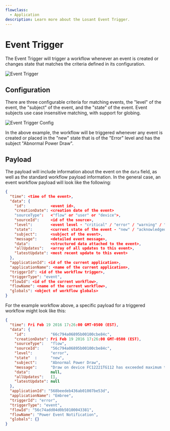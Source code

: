 ```yaml
---
flowclass:
  - Application
description: Learn more about the Losant Event Trigger.
---
```


# Event Trigger

The Event Trigger will trigger a workflow whenever an event is created or changes state that matches the criteria defined in its configuration.

![Event Trigger](/images/workflows/triggers/event-trigger.png "Event Trigger")

## Configuration

There are three configurable criteria for matching events, the "level" of the event, the "subject" of the event, and the "state" of the event. Event subjects use case insensitive matching, with support for globing.

![Event Trigger Config](/images/workflows/triggers/event-trigger-config.png "Event Trigger Config")

In the above example, the workflow will be triggered whenever any event is created or placed in the "new" state that is of the "Error" level and has the subject "Abnormal Power Draw".

## Payload

The payload will include information about the event on the `data` field, as well as the standard workflow payload information. In the general case, an event workflow payload will look like the following:

```json
{
  "time": <time of the event>,
  "data": {
    "id":           <event id>,
    "creationDate": <creation date of the event>
    "sourceType":   <"flow" or "user" or "device">,
    "sourceId":     <id of the source>,
    "level":        <event level - "critical" / "error" / "warning" / "info">,
    "state":        <current state of the event - "new" / "acknowledged" / "resolved">,
    "subject":      <subject of the event>,
    "message":      <detailed event message>,
    "data":         <structured data attached to the event>,
    "allUpdates":   <array of all updates to this event>,
    "latestUpdate": <most recent update to this event>
  },
  "applicationId": <id of the current application>,
  "applicationName": <name of the current application>,
  "triggerId": <id of the workflow trigger>,
  "triggerType": "event",
  "flowId": <id of the current workflow>,
  "flowName": <name of the current workflow>,
  "globals": <object of workflow globals>
}
```

For the example workflow above, a specific payload for a triggered workflow might look like this:

```json
{
  "time": Fri Feb 19 2016 17:26:00 GMT-0500 (EST),
  "data": {
    "id":           "66c794a06895b00100cbe84c",
    "creationDate": Fri Feb 19 2016 17:26:00 GMT-0500 (EST),
    "sourceType":   "flow",
    "sourceId":     "56c794a06895b00100cbe84c",
    "level":        "error",
    "state"  :      "new",
    "subject":      "Abnormal Power Draw",
    "message":      "Draw on device FC12221TG112 has exceeded maximum threshold",
    "data":         null,
    "allUpdates":   [],
    "latestUpdate": null
  },
  "applicationId": "568beedeb436ab01007be53d",
  "applicationName": "Embree",
  "triggerId": "error",
  "triggerType": "event",
  "flowId": "56c74add04d0b50100043381",
  "flowName": "Power Event Notification",
  "globals": {}
}
```
